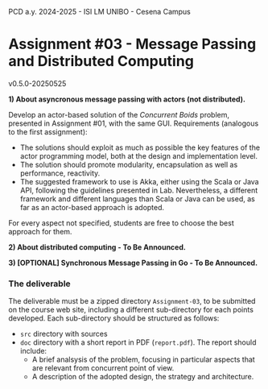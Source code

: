 PCD a.y. 2024-2025 - ISI LM UNIBO - Cesena Campus

# Assignment #03 -  Message Passing and Distributed Computing

v0.5.0-20250525

**1) About asyncronous message passing with actors (not distributed).**

Develop an actor-based solution of the *Concurrent Boids* problem, presented in Assignment #01, with the same GUI. Requirements (analogous to the first assignment):
- The solutions should exploit as much as possible  the key features of the actor programming model, both at the design and implementation level. 
- The solution should promote modularity, encapsulation as well as performance, reactivity. 
- The suggested framework to use is Akka, either using the Scala or Java API, following the guidelines presented in Lab. Nevertheless, a different framework and different languages than Scala or Java can be used, as far as an actor-based approach is adopted.

For every aspect not specified, students are free to choose the best approach for them.


**2) About distributed computing - To Be Announced.**


**3) [OPTIONAL] Synchronous Message Passing in Go - To Be Announced.**


### The deliverable

The deliverable must be a zipped directory `Assignment-03`, to be submitted on the course web site, including a different sub-directory for each points developed.  Each sub-directory should be structured as follows:
- `src` directory with sources
- `doc` directory with a short report in PDF (`report.pdf`). The report should include:
	- A brief analsysis of the problem, focusing in particular aspects that are relevant from concurrent point of view.
	- A description of the adopted design, the strategy and architecture.



